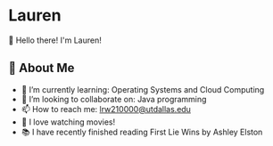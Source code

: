 # Lauren 

👋 Hello there! I'm Lauren!

## 🚀 About Me

- 🌱 I’m currently learning: Operating Systems and Cloud Computing
- 👯 I’m looking to collaborate on: Java programming
- 📫 How to reach me: lrw210000@utdallas.edu
- 🎥 I love watching movies!
- 📚 I have recently finished reading First Lie Wins by Ashley Elston 
